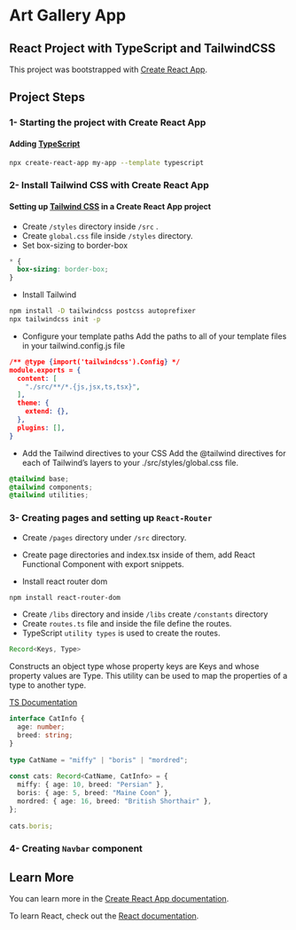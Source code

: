 # Art Gallery App

## React Project with TypeScript and TailwindCSS

This project was bootstrapped with [Create React App](https://github.com/facebook/create-react-app).

## Project Steps

### 1- Starting the project with Create React App

#### Adding [TypeScript](https://create-react-app.dev/docs/adding-typescript)

```bash
npx create-react-app my-app --template typescript
```

### 2- Install Tailwind CSS with Create React App

#### Setting up [Tailwind CSS](https://tailwindcss.com/docs/guides/create-react-app) in a Create React App project

- Create `/styles` directory inside `/src` .
- Create `global.css` file inside `/styles` directory.
- Set box-sizing to border-box

```css
* {
  box-sizing: border-box;
}
```

- Install Tailwind

```bash
npm install -D tailwindcss postcss autoprefixer
npx tailwindcss init -p
```

- Configure your template paths
Add the paths to all of your template files in your tailwind.config.js file

```json
/** @type {import('tailwindcss').Config} */
module.exports = {
  content: [
    "./src/**/*.{js,jsx,ts,tsx}",
  ],
  theme: {
    extend: {},
  },
  plugins: [],
}
```

- Add the Tailwind directives to your CSS
Add the @tailwind directives for each of Tailwind’s layers to your ./src/styles/global.css file.

```css
@tailwind base;
@tailwind components;
@tailwind utilities;
```

### 3- Creating pages and setting up `React-Router`

- Create `/pages` directory under `/src` directory.

- Create page directories and index.tsx inside of them, add React Functional Component with export snippets.

- Install react router dom

```bash
npm install react-router-dom
```

- Create `/libs` directory and inside `/libs` create `/constants` directory
- Create `routes.ts` file and inside the file define the routes.
- TypeScript `utility types` is used to create the routes.

```ts
Record<Keys, Type>
```

Constructs an object type whose property keys are Keys and whose property values are Type. This utility can be used to map the properties of a type to another type.

[TS Documentation](https://www.typescriptlang.org/docs/handbook/utility-types.html#example-4)

```ts
interface CatInfo {
  age: number;
  breed: string;
}
 
type CatName = "miffy" | "boris" | "mordred";
 
const cats: Record<CatName, CatInfo> = {
  miffy: { age: 10, breed: "Persian" },
  boris: { age: 5, breed: "Maine Coon" },
  mordred: { age: 16, breed: "British Shorthair" },
};
 
cats.boris;
```

### 4- Creating `Navbar` component

## Learn More

You can learn more in the [Create React App documentation](https://facebook.github.io/create-react-app/docs/getting-started).

To learn React, check out the [React documentation](https://reactjs.org/).
